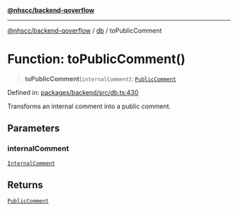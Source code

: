 [**@nhscc/backend-qoverflow**](../../README.md)

***

[@nhscc/backend-qoverflow](../../README.md) / [db](../README.md) / toPublicComment

# Function: toPublicComment()

> **toPublicComment**(`internalComment`): [`PublicComment`](../type-aliases/PublicComment.md)

Defined in: [packages/backend/src/db.ts:430](https://github.com/nhscc/qoverflow.api.hscc.bdpa.org/blob/7f72ded3e1b4a649a6466e0d002164176291fadc/packages/backend/src/db.ts#L430)

Transforms an internal comment into a public comment.

## Parameters

### internalComment

[`InternalComment`](../type-aliases/InternalComment.md)

## Returns

[`PublicComment`](../type-aliases/PublicComment.md)

